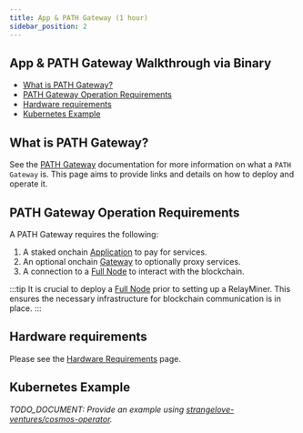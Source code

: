 ```yaml
---
title: App & PATH Gateway (1 hour)
sidebar_position: 2
---
```


## App & PATH Gateway Walkthrough via Binary <!-- omit in toc -->

- [What is PATH Gateway?](#what-is-path-gateway)
- [PATH Gateway Operation Requirements](#path-gateway-operation-requirements)
- [Hardware requirements](#hardware-requirements)
- [Kubernetes Example](#kubernetes-example)

## What is PATH Gateway?

See the [PATH Gateway](https://path.grove.city) documentation for more
information on what a `PATH Gateway` is. This page aims to provide links and
details on how to deploy and operate it.

## PATH Gateway Operation Requirements

A PATH Gateway requires the following:

1. A staked onchain [Application](../../4_protocol/actors/2_application.md) to pay for services.
2. An optional onchain [Gateway](../../4_protocol/actors/3_gateway.md) to optionally proxy services.
3. A connection to a [Full Node](2_full_node_docker.md) to interact with the blockchain.

:::tip
It is crucial to deploy a [Full Node](2_full_node_docker.md) prior to setting up a RelayMiner.
This ensures the necessary infrastructure for blockchain communication is in place.
:::

## Hardware requirements

Please see the [Hardware Requirements](../4_faq/6_hardware_requirements.md#path-gateway) page.

## Kubernetes Example

_TODO_DOCUMENT: Provide an example using [strangelove-ventures/cosmos-operator](https://github.com/strangelove-ventures/cosmos-operator)._
